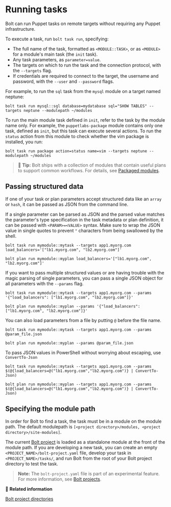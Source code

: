 # Running tasks

Bolt can run Puppet tasks on remote targets without requiring any Puppet
infrastructure. 

To execute a task, run `bolt task run`, specifying:

-   The full name of the task, formatted as `<MODULE::TASK>`, or as `<MODULE>`
    for a module's main task \(the `init` task\).
-   Any task parameters, as `parameter=value`.
-   The targets on which to run the task and the connection protocol, with the
    `--targets` flag.
-   If credentials are required to connect to the target, the username and
    password, with the `--user` and `--password` flags.

For example, to run the `sql` task from the `mysql` module on a target named
neptune:

```
bolt task run mysql::sql database=mydatabase sql="SHOW TABLES" --targets neptune --modulepath ~/modules
```

To run the main module task defined in `init`, refer to the task by the module
name only. For example, the `puppetlabs-package` module contains only one task,
defined as `init`, but this task can execute several actions. To run the
`status` action from this module to check whether the vim package is installed,
you run:

```
bolt task run package action=status name=vim --targets neptune --modulepath ~/modules
```

> 🔩 **Tip:** Bolt ships with a collection of modules that contain useful plans
> to support common workflows. For details, see [Packaged
> modules](bolt_installing_modules.md).


## Passing structured data

If one of your task or plan parameters accept structured data like an `array` or
`hash`, it can be passed as JSON from the command line.

If a single parameter can be parsed as JSON and the parsed value matches the
parameter's type specification in the task metadata or plan definition, it can
be passed with `<PARAM>=<VALUE>` syntax. Make sure to wrap the JSON value in
single quotes to prevent `"` characters from being swallowed by the shell.

```
bolt task run mymodule::mytask --targets app1.myorg.com load_balancers='["lb1.myorg.com", "lb2.myorg.com"]'
```

```
bolt plan run mymodule::myplan load_balancers='["lb1.myorg.com", "lb2.myorg.com"]'
```

If you want to pass multiple structured values or are having trouble with the
magic parsing of single parameters, you can pass a single JSON object for all
parameters with the `--params` flag.

```
bolt task run mymodule::mytask --targets app1.myorg.com --params '{"load_balancers": ["lb1.myorg.com", "lb2.myorg.com"]}'
```

```
bolt plan run mymodule::myplan --params '{"load_balancers": ["lb1.myorg.com", "lb2.myorg.com"]}'
```

You can also load parameters from a file by putting `@` before the file name.

```
bolt task run mymodule::mytask --targets app1.myorg.com --params @param_file.json
```

```
bolt plan run mymodule::myplan --params @param_file.json
```

To pass JSON values in PowerShell without worrying about escaping, use
`ConvertTo-Json`

```
bolt task run mymodule::mytask --targets app1.myorg.com --params $(@{load_balancers=@("lb1.myorg.com","lb2.myorg.com")} | ConvertTo-Json)
```

```
bolt plan run mymodule::myplan --targets app1.myorg.com --params $(@{load_balancers=@("lb1.myorg.com","lb2.myorg.com")} | ConvertTo-Json)
```

## Specifying the module path

In order for Bolt to find a task, the task must be in a module on the module
path. The default modulepath is `[<project directory>/modules, <project
directory>/site-modules]`.

The current [Bolt project](./experimental_features.md#bolt-projects) is loaded
as a standalone module at the front of the module path.  If you are developing a
new task, you can create an empty `<PROJECT_NAME>/bolt-project.yaml` file,
develop your task in `<PROJECT_NAME>/tasks/`, and run Bolt from the root of your
Bolt project directory to test the task. 

> **Note:** The `bolt-project.yaml` file is part of an experimental feature. For
> more information, see [Bolt
> projects](./experimental_features.md#bolt-projects).

📖 **Related information**

[Bolt project directories](#bolt_project_directories.md)
